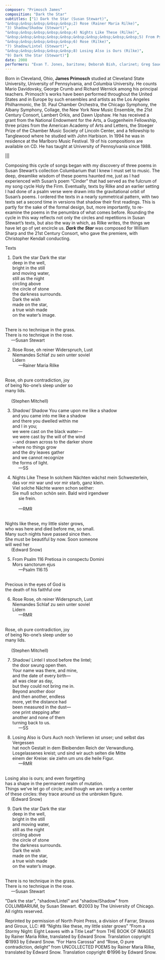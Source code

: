 ```yaml
---
composer: "Primosch James"
composition: "Dark the Star"
subtitles: ["1) Dark the Star (Susan Stewart)",
"&nbsp;&nbsp;&nbsp;&nbsp;&nbsp;2) Rose (Rainer Maria Rilke)",
"3) Shadow/Shadow (Stewart)",
"&nbsp;&nbsp;&nbsp;&nbsp;&nbsp;4) Nights Like These (Rilke)",
"&nbsp;&nbsp;&nbsp;&nbsp;&nbsp;&nbsp;&nbsp;&nbsp;&nbsp;&nbsp;5) From Psalm 116",
"&nbsp;&nbsp;&nbsp;&nbsp;&nbsp;6) Rose (Rilke)",
"7) Shadow/Lintel (Stewart)",
"&nbsp;&nbsp;&nbsp;&nbsp;&nbsp;8) Losing Also is Ours (Rilke)",
"9) Dark the Star (Stewart)"]
date: 2008
performers: "Evan T. Jones, baritone; Deborah Bish, clarinet; Greg Sauer, cello; Heidi Williams, piano; Peter Soroka, percussion; Alexander Jimenez, conductor"
---
```

Born in Cleveland, Ohio, **James Primosch** studied at Cleveland State University, University of Pennsylvania, and Columbia University. He counts Mario Davidovsky, George Crumb and Richard Wernick among his principal teachers. Primosch's works have been performed throughout the United States and in Europe by such ensembles and artists as the Los Angeles Philharmonic, the St. Paul Chamber Orchestra, the Chicago Symphony, the Albany Symphony, Collage, the New York New Music Ensemble, the 21st Century Consort, Lambert Orkis, and Dawn Upshaw. He has received a grant from the National Endowment for the Arts, a Guggenheim Fellowship, three prizes from the American Academy of Arts and Letters, the Stoeger Prize of the Chamber Music Society of Lincoln Center, and a fellowship to Tanglewood where he studied with John Harbison. In 1994 he was in residence at the Marlboro Music Festival. 19 of his compositions are available on CD. He has taught at University of Pennsylvania since 1988.

|||

Composing this cycle of songs began with my discovery of three poems in Susan Stewart’s collection Columbarium that I knew I must set to music. The deep, dreamlike wisdom of these poems haunted me, just as I had experienced with Susan’s poem “Cinder” that had served as the fulcrum of my song cycle Holy the Firm. Eventually, texts by Rilke and an earlier setting I had done of a psalm verse were drawn into the gravitational orbit of Susan’s poems. I ordered the texts in a nearly symmetrical pattern, with two texts set a second time in versions that shadow their first readings. This is partly for the sake of the formal design, but, more importantly, to re-examine the poems in the penumbra of what comes before. Rounding the cycle in this way reflects not only the circles and repetitions in Susan Stewart’s texts, but also the way in which, as Rilke writes, the things we have let go of yet encircle us. **_Dark the Star_** was composed for William Sharp and the 21st Century Consort, who gave the premiere, with Christopher Kendall conducting.

Texts

1. Dark the star
Dark the star<br>
deep in the well,<br>
bright in the still<br>
and moving water,<br>
still as the night<br>
circling above<br>
the circle of stone<br>
the darkness surrounds.<br>
Dark the wish<br>
made on the star,<br>
a true wish made<br>
on the water’s image.<br>
<br>
There is no technique in the grass.<br>
There is no technique in the rose.<br>
&nbsp;&nbsp;&nbsp;&nbsp;&nbsp;—Susan Stewart

2. Rose
Rose, oh reiner Widerspruch, Lust<br>
Niemandes Schlaf zu sein unter soviel<br>
Lidern<br>
&nbsp;&nbsp;&nbsp;&nbsp;&nbsp;—Rainer Maria Rilke<br>
<br>
Rose, oh pure contradiction, joy<br>
of being No-one’s sleep under so<br>
many lids.<br>
<br>
&nbsp;&nbsp;&nbsp;&nbsp;&nbsp;(Stephen Mitchell)

3. Shadow/ Shadow
You came upon me like a shadow<br>
and you came into me like a shadow<br>
and there you dwelled within me<br>
and I in you;<br>
we were cast on the black water—<br>
we were cast by the will of the wind<br>
--and drawn across to the darker shore<br>
where no things grow<br>
and the dry leaves gather<br>
and we cannot recognize<br>
the forms of light.<br>
&nbsp;&nbsp;&nbsp;&nbsp;&nbsp;—SS


4. Nights Like These
In solchem Nächten wächst mein Schwesterlein,<br>
das vor mir war und vor mir starb, ganz klein.<br>
Viel solche Nächte waren schon seither:<br>
Sie muß schon schön sein. Bald wird irgendwer<br>
&nbsp;&nbsp;&nbsp;&nbsp;&nbsp;sie frein.<br>					   				
&nbsp;&nbsp;&nbsp;&nbsp;&nbsp;—RMR<br>					
<br>
Nights like these, my little sister grows,<br>
who was here and died before me, so small.<br>
Many such nights have passed since then.<br>
She must be beautiful by now. Soon someone<br>
will wed her<br>
&nbsp;&nbsp;&nbsp;&nbsp;&nbsp;(Edward Snow)


5. From Psalm 116
Pretiosa in conspectu Domini<br>
Mors sanctorum ejus<br>
&nbsp;&nbsp;&nbsp;&nbsp;&nbsp;—Psalm 116:15<br>
<br>
Precious in the eyes of God is<br>
the death of his faithful one

6. Rose
Rose, oh reiner Widerspruch, Lust<br>
Niemandes Schlaf zu sein unter soviel<br>
Lidern<br>
&nbsp;&nbsp;&nbsp;&nbsp;&nbsp;—RMR<br>
<br>
Rose, oh pure contradiction, joy<br>
of being No-one’s sleep under so<br>
many lids.<br>
<br>
&nbsp;&nbsp;&nbsp;&nbsp;&nbsp;(Stephen Mitchell)


7. Shadow/ Lintel
I stood before the lintel;<br>
the door swung open then.<br>
Your name was there, and mine,<br>
and the date of every birth—<br>
all was clear as day,<br>
but they could not bring me in.<br>
Beyond another door<br>
and then another, endless<br>
more, yet the distance had<br>
been measured in the dust—<br>
one print stepping after<br>
another and none of them<br>
turning back to us.<br>
&nbsp;&nbsp;&nbsp;&nbsp;&nbsp;—SS

8. Losing Also is Ours
Auch noch Verlieren ist unser; und selbst das Vergessen<br>
hat noch Gestalt in dem Bleibenden Reich der Verwandlung.<br>
Losgelassenes kreist; und sind wir auch selten die Mitte<br>
einem der Kreise: sie ziehn um uns die heile Figur.<br>
&nbsp;&nbsp;&nbsp;&nbsp;&nbsp;—RMR<br>
<br>
Losing also is ours; and even forgetting<br>
has a shape in the permanent realm of mutation.<br>
Things we’ve let go of circle; and though we are rarely a center<br>
of these circles: they trace around us the unbroken figure.<br>
&nbsp;&nbsp;&nbsp;&nbsp;&nbsp;(Edward Snow)


9. Dark the star
Dark the star<br>
deep in the well,<br>
bright in the still<br>
and moving water,<br>
still as the night<br>
circling above<br>
the circle of stone<br>
the darkness surrounds.<br>
Dark the wish<br>
made on the star,<br>
a true wish made<br>
on the water’s image.<br>
<br>
There is no technique in the grass.<br>
There is no technique in the rose.<br>
&nbsp;&nbsp;&nbsp;&nbsp;&nbsp;—Susan Stewart

"Dark the star", "shadow/Lintel" and "shadow/Shadow" from COLUMBARIUM, by Susan Stewart. ©2003 by The University of Chicago. All rights reserved. 

Reprinted by permission of North Point Press, a division of Farrar, Strauss and Giroux, LLC: #8 “Nights like these, my little sister grows” “From a Stormy Night: Eight Leaves with a Title Leaf” from THE BOOK OF IMAGES by Rainer Maria Rilke, translated by Edward Snow. Translation copyright ©1993 by Edward Snow. “For Hans Carossa” and “Rose, O pure contradiction, delight” from UNCOLLECTED POEMS by Rainer Maria Rilke, translated by Edward Snow. Translation copyright ©1996 by Edward Snow. 

